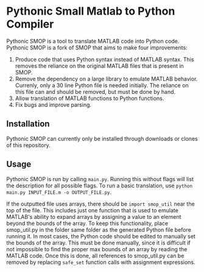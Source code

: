 # Pythonic Small Matlab to Python Compiler

Pythonic SMOP is a tool to translate MATLAB code into Python code. Pythonic SMOP is a fork of SMOP that aims to make four improvements:

1. Produce code that uses Python syntax instead of MATLAB syntax. This removes the reliance on the original MATLAB files that is present in SMOP.
2. Remove the dependency on a large library to emulate MATLAB behavior. Currenly, only a 30 line Python file is needed initially. The reliance on this file can and should be removed, but must be done by hand.
3. Allow translation of MATLAB functions to Python functions.
4. Fix bugs and improve parsing.

## Installation

Pythonic SMOP can currently only be installed through downloads or clones of this repository.

## Usage

Pythonic SMOP is run by calling ```main.py```. Running this without flags will list the description for all possible flags. To run a basic translation, use ```python main.py INPUT_FILE.m -o OUTPUT_FILE.py```.

If the outputted file uses arrays, there should be ```import smop_util``` near the top of the file. This includes just one function that is used to emulate MATLAB's ability to expand arrays by assigning a value to an element beyond the bounds of the array. To keep this functionality, place smop_util.py in the folder same folder as the generated Python file before running it. In most cases, the Python code should be edited to manually set the bounds of the array. This must be done manually, since it is difficult if not impossible to find the proper max bounds of an array by reading the MATLAB code. Once this is done, all references to smop_util.py can be removed by replacing ```safe_set``` function calls with assignment expressions.